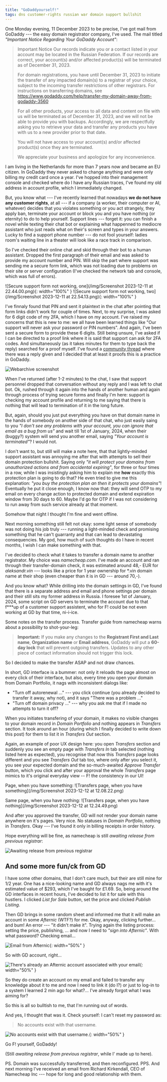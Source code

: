 ```yaml
---
title: "GoDaddyourself!"
tags: dns customer-rights russian war domain support bullshit
---
```


One Monday evening, 11 December 2023 to be precise, I've got mail from GoDaddy --- the easy domain registrator company, I've used.
The mail titled _"Important Notice Regarding Your GoDaddy Account"_:

> Important Notice
> Our records indicate you or a contact listed in your account may be located in the Russian Federation. If our records are correct,
> your account(s) and/or affected product(s) will be terminated as of December 31, 2023.
>
> For domain registrations, you have until December 31, 2023 to initiate the transfer of any impacted domain(s) to a registrar of
> your choice, subject to the incoming transfer restrictions of other registrars.  For instructions on transferring domains, see
> https://www.godaddy.com/help/transfer-my-domain-away-from-godaddy-3560
>
> For all other products, your access to all data and content on file with us will be terminated as of December 31, 2023, and we
> will not be able to provide you with backups. Accordingly, we are respectfully asking you to retrieve your data and transfer any
> products you have with us to a new provider prior to that date.
>
> You will not have access to your account(s) and/or affected product(s) once they are terminated.
>
> We appreciate your business and apologize for any inconvenience.

I am living in the Netherlands for more than 7 years now and became an EU citizen. In GoDaddy they never asked to change anything
and were only billing my credit card once a year. I've hopped into their management console and checked where do I have any Russian
traces, I've found my old address in account profile, which I immediately changed.

But, you know what --- I've recently learned
that nowadays **we do not have any customer rights**, at all --- if a company (a worker, their computer or AI, whatever) decides
that you violates something or you act strangely, they apply ban, terminate your account or block you and you have nothing (or
eternity) to do to help yourself. Support lines --- forget it: you can finish a novel while texting their chat bot or explaining
what happenned to mediocre assistant who just reads what on their's screen and types in your answers. Lucky to find a support phone
number --- do not fool yourself: ladies room's waiting line in a theater will look like a race track in comparison.

So I've checked their online chat and skid through their bot to a human assistant. Dropped the first paragraph of their email and
was asked to provide my account number and PIN. Will skip the part where support was sending me a secure form link, which was not
loading due to problems on their site or server configuration (I've checked the network tab and console, which was full of errors).

![Secure support form not working, one](/img/Screenshot 2023-12-11 at 22.44.00.png){:  width="100%" }
![Secure support form not working, two](/img/Screenshot 2023-12-11 at 22.54.13.png){:  width="100%" }

I've finnaly found that PIN and sent it plaintext in the chat after pointing that form links didn't work for couple of times. Next,
to my surprise, I was asked for 6 digit code of my 2FA, which I have on my account. I've raised my concerns that this is new to me:
we all have been learned things like "Our support will never ask your password or PIN numbers". And again, I've been sent a secure
form to provide these 6 digits. Still being unsure, I've asked if I can be directed to a proof link where it is said that support
can ask for 2FA codes. And simultaneously (as it takes minutes for them to type back the reply) searched for a proof myself. I've
found a [community thread](https://community.godaddy.com/s/question/0D58W000070zv7GSAQ/can-godaddy-support-not-actually-access-an-account-if-said-account-has-enabled-two-factor-authentication)
where there was a reply given and I decided that at least it proofs this is a practice in GoDaddy.

![Webarchive screenshot](https://web.archive.org/web/20231212102036/http://web.archive.org/screenshot/https://community.godaddy.com/s/question/0D58W000070zv7GSAQ/can-godaddy-support-not-actually-access-an-account-if-said-account-has-enabled-two-factor-authentication)

When I've returned (after 1-2 minutes)
to the chat, I saw that support personnel dropped that conversation without any reply and I was left to chat bot. Ok, rushed through
it again into the hands of another human and again through process of trying secure forms and finally I'm here: support is checking
my account profile and returning to me saying that there is nothing that will lead to termination of it in the long future.

But, again, should you just put everything you have on that domain name in the hands of somebody on another side of that chat, who
just easily saing to you _"I don't see any problems with your account, you can ignore that email as a bug from us"_ and wait till
1st of January, 2024, when their (buggy?) system will send you another email, saying _"Your account is terminated"_? I would not.

I don't want to, but still will make a note here, that that lightly-minded support assistant was annoying me after that with attempts
to sell their domain protection bullshit. Saying only _"it will protect your domains from unauthorized actions and from accidental
expiring"_, for three or four times in a row, while I was insistingly asking him to explain me **how** exactly this protection plan
is going to do that? He even tried to give me this explanation: _"you buy the protection plan an then it protects your domains"_!
Eventually he put it close enough, I know now that: they will send OTP to my email on every change action to protected domain and
extend expiration window from 30 days to 60. Maybe I'd go for OTP if I was not considering to run away from such service already
at that moment.

Somehow that night I thought I'm fine and went offline.

Next morning something still felt not okay: some light sense of somebody was not doing his job truly --- running a light-minded check
and promising something that he can't guarranty and that can lead to devastating consequencies. My god, how much of such thoughts
do I have in recent months, I wish I can make something with that.

I've decided to check what it takes to transfer a domain name to another registrator. My choice was _namecheap.com_. I've made an
account and ran through their transfer-domain check, it was estimated around 48,- EUR for _aleksandr.vin_ --- looks like a price
for 1 year ownership for *.vin domain name at their shop (even cheaper than it is in GD --- around 70,-).

And you know what? While drilling into the domain settings in GD, I've found that there is a separate address and email and phone
settings per domain and their still sits my former address in Russia. I foresee 1st of January, 2024, some script on GD servers
to terminate the account due to that f***up of a customer support assistent, who for F! could be not even working at GD by that
time, ni-i-ice.

Some notes on the transfer process. Transfer guide from namecheap warns about a possibility to shot-your-leg:

> **Important:** If you make any changes to the **Registrant First and Last name**, **Organization name** or **Email address**,
> GoDaddy will put a **60-day lock** that will prevent outgoing transfers. Updates to any other piece of contact information should
> not trigger this lock.

So I decided to make the transfer ASAP and not draw chances.

In short, GD interface is a bummer: not only it reloads the page almost on every click of their interface, but also,
every time you open your domain from Domain Portfolio, it nags with inconsistent dialogs like:
- "Turn off autorenewal ..." --- you click continue (you already decided to transfer it away, why not), and it says "There was a
  problem ..."
- "Turn off domain privacy ..." --- why you ask me that if I made no attempts to turn it off?

When you initiates transfering of your domain, it makes no visible changes to your domain record in _Domain Portfolio_ and nothing
appears in _Transfers_ section. It took around an hour (during which I finally decided to write down this post) for them to list it
in _Transfers Out_ section.

Again, an example of poor UX design here: you open _Transfers_ section and suddenly you see an empty page with
_Transfers In_ tab selected (nothing listed here as expected), you recognise that now this _Transfers_ page looks different and you
see _Transfers Out_ tab too, where only after you select it, you see your expected domain and the so-much-awaited _Approve Transfer_
button, which you click and after your approval the whole _Transfers_ page mimics to it's original everyday view -- F! the consistency
in our UI!

Page, when you have something:
![Transfers page, when you have something](/img/Screenshot 2023-12-12 at 12.08.22.png)

Same page, when you have nothing:
![Transfers page, when you have nothing](/img/Screenshot 2023-12-12 at 12.24.49.png)

And after you approved the transfer, GD will not render your domain name anywhere on it's pages. Very nice. No statuses in _Domain
Portfolio_, nothing in _Transfers_. Okay --- I've found it only in billing receipts in order history.

Hope everything will be fine, as namecheap is still _awaiting release from previous registrar_:

![Awaiting release from previous registrar](/img/Screenshot%202023-12-12%20at%2012.32.37.png)


## And some more fun/ck from GD

I have some other domains, that I don't care much, but their are still mine for 1/2 year. One has a nice-looking name and GD always
nags me with it's estimated value of $293, which I've baught for £1.69. So, being around the GD interfaces in recent hours,
I've decided to list it for sale with this hustlers. I clicked _List for Sale_ button, set the price and clicked _Publish Listing_.

Then GD brings in some random sheet and informed me that it will make an account in some _Afternic_ (WTF?) for me. Okay, anyway,
clicking further... and bum! An error --- "it didn't make it". Trying again the listing process: setting the price, publishing,
... and now I need to _"sign into Afternic"_. With what password? Checking email...

![Email from Afternic](/img/Screenshot%202023-12-12%20at%2012.48.19.png){: width="50%" }

So with GD account, right...

![There's already an Afternic account associated with your email](/img/Screenshot%202023-12-12%20at%2012.50.47.png){: width="50%" }

So they do create an account on my email and failed to transfer any knowledge about it to me and now I need to link it (do I?) or
just to log-in to a system I learned 2 min ago for what?... I've already forgot what I was aiming for?

So this is all so bulltish to me, that I'm running out of words.

And yes, I thought that was it. Check yourself: I can't reset my password as:

> No accounts exist with that username.

![No accounts exist with that username.](/img/Screenshot%202023-12-12%20at%2012.55.34.png){: width="50%" }

Go F! yourself, GoDaddy!

(Still _awaiting release from previous registrar_, while I' made up to here).

PS. Domain was successfully transferred, and then reconfigured.
PPS. And next morning I've received an email from Richard Kirkendall, CEO of Namecheap Inc --- hope for
     long and good relationship with them.
